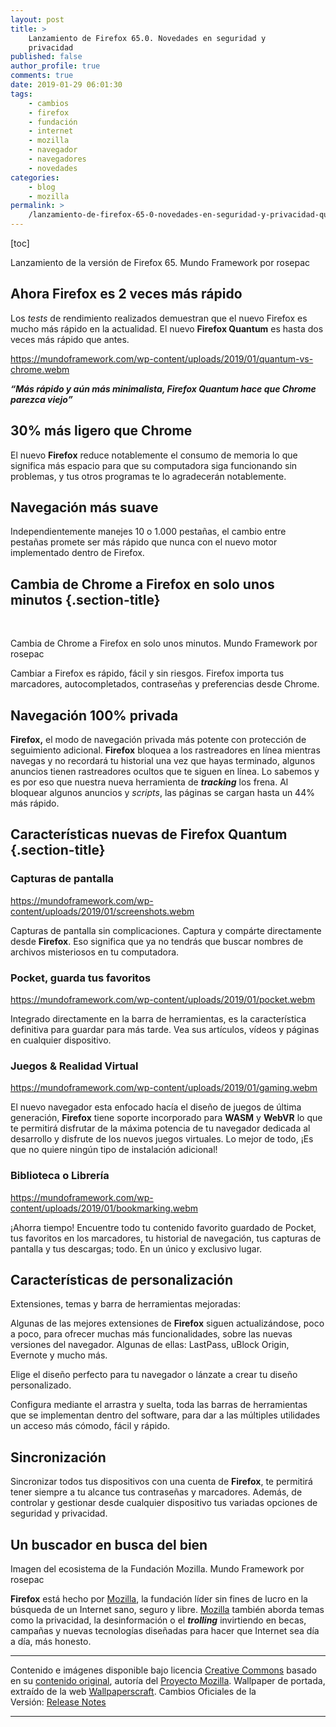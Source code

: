 ```yaml
---
layout: post
title: >
    Lanzamiento de Firefox 65.0. Novedades en seguridad y
    privacidad
published: false
author_profile: true
comments: true
date: 2019-01-29 06:01:30
tags:
    - cambios
    - firefox
    - fundación
    - internet
    - mozilla
    - navegador
    - navegadores
    - novedades
categories:
    - blog
    - mozilla
permalink: >
    /lanzamiento-de-firefox-65-0-novedades-en-seguridad-y-privacidad-que-hay-de-nuevo
---
```

[toc]

Lanzamiento de la versión de Firefox 65. Mundo Framework por rosepac

## Ahora Firefox es 2 veces más rápido

Los _tests_ de rendimiento realizados demuestran que el nuevo Firefox es mucho más rápido en la actualidad. El nuevo **Firefox Quantum** es hasta dos veces más rápido que antes.


  
  
  https://mundoframework.com/wp-content/uploads/2019/01/quantum-vs-chrome.webm


**_“Más rápido y aún más minimalista, Firefox Quantum hace que Chrome parezca viejo”_**

## 30% más ligero que Chrome

El nuevo **Firefox** reduce notablemente el consumo de memoria lo que significa más espacio para que su computadora siga funcionando sin problemas, y tus otros programas te lo agradecerán notablemente.

## Navegación más suave

Independientemente manejes 10 o 1.000 pestañas, el cambio entre pestañas promete ser más rápido que nunca con el nuevo motor implementado dentro de Firefox.

## Cambia de Chrome a Firefox en solo unos minutos {.section-title}

&nbsp;

Cambia de Chrome a Firefox en solo unos minutos. Mundo Framework por rosepac

Cambiar a Firefox es rápido, fácil y sin riesgos. Firefox importa tus marcadores, autocompletados, contraseñas y preferencias desde Chrome.

## Navegación 100% privada

**Firefox,** el modo de navegación privada más potente con protección de seguimiento adicional. **Firefox** bloquea a los rastreadores en línea mientras navegas y no recordará tu historial una vez que hayas terminado, algunos anuncios tienen rastreadores ocultos que te siguen en línea. Lo sabemos y es por eso que nuestra nueva herramienta de _**tracking**_ los frena. Al bloquear algunos anuncios y _scripts_, las páginas se cargan hasta un 44% más rápido.

## Características nuevas de Firefox Quantum {.section-title}

### Capturas de pantalla


  https://mundoframework.com/wp-content/uploads/2019/01/screenshots.webm


Capturas de pantalla sin complicaciones. Captura y compárte directamente desde **Firefox**. Eso significa que ya no tendrás que buscar nombres de archivos misteriosos en tu computadora.

### Pocket, guarda tus favoritos


  https://mundoframework.com/wp-content/uploads/2019/01/pocket.webm


Integrado directamente en la barra de herramientas, es la característica definitiva para guardar para más tarde. Vea sus artículos, vídeos y páginas en cualquier dispositivo.

### Juegos & Realidad Virtual


  https://mundoframework.com/wp-content/uploads/2019/01/gaming.webm


El nuevo navegador esta enfocado hacía el diseño de juegos de última generación, **Firefox** tiene soporte incorporado para **WASM** y **WebVR** lo que te permitirá disfrutar de la máxima potencia de tu navegador dedicada al desarrollo y disfrute de los nuevos juegos virtuales. Lo mejor de todo, ¡Es que no quiere ningún tipo de instalación adicional!

### Biblioteca o Librería


  https://mundoframework.com/wp-content/uploads/2019/01/bookmarking.webm


¡Ahorra tiempo! Encuentre todo tu contenido favorito guardado de Pocket, tus favoritos en los marcadores, tu historial de navegación, tus capturas de pantalla y tus descargas; todo. En un único y exclusivo lugar.

## Características de personalización

Extensiones, temas y barra de herramientas mejoradas:

Algunas de las mejores extensiones de **Firefox** siguen actualizándose, poco a poco, para ofrecer muchas más funcionalidades, sobre las nuevas versiones del navegador. Algunas de ellas: LastPass, uBlock Origin, Evernote y mucho más.

Elige el diseño perfecto para tu navegador o lánzate a crear tu diseño personalizado.

Configura mediante el arrastra y suelta, toda las barras de herramientas que se implementan dentro del software, para dar a las múltiples utilidades un acceso más cómodo, fácil y rápido.

## Sincronización

Sincronizar todos tus dispositivos con una cuenta de **Firefox**, te permitirá tener siempre a tu alcance tus contraseñas y marcadores. Además, de controlar y gestionar desde cualquier dispositivo tus variadas opciones de seguridad y privacidad.

## Un buscador en busca del bien

Imagen del ecosistema de la Fundación Mozilla. Mundo Framework por rosepac

**Firefox** está hecho por [Mozilla][1], la fundación líder sin fines de lucro en la búsqueda de un Internet sano, seguro y libre. [Mozilla][1] también aborda temas como la privacidad, la desinformación o el _**trolling**_ invirtiendo en becas, campañas y nuevas tecnologías diseñadas para hacer que Internet sea día a día, más honesto.

* * *

Contenido e imágenes disponible bajo licencia [Creative Commons][2] basado en su [contenido original][3], autoría del [Proyecto Mozilla][4]. Wallpaper de portada, extraído de la web [Wallpaperscraft][5]. Cambios Oficiales de la Versión: [Release Notes][6]

* * *

&nbsp;

 [1]: https://kutt.it/MozillaManifiesto
 [2]: https://creativecommons.org/licenses/by-sa/3.0/es/deed.es_PE
 [3]: https://www.mozilla.org/en-US/firefox/
 [4]: https://www.mozilla.org/es-ES/about/manifesto/details/
 [5]: https://kutt.it/wallzorritomoz
 [6]: https://www.mozilla.org/en-US/firefox/65.0/releasenotes/